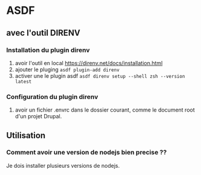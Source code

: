 # ASDF

## avec l'outil DIRENV

### Installation du plugin direnv
1. avoir l'outil en local https://direnv.net/docs/installation.html
2. ajouter le pluging `asdf plugin-add direnv` 
3. activer une le plugin asdf `asdf direnv setup --shell zsh --version latest`


### Configuration du plugin direnv
1. avoir un fichier .envrc dans le dossier courant, comme le document root d'un projet Drupal.


## Utilisation
### Comment avoir une version de nodejs bien precise ??
Je dois installer plusieurs versions de nodejs.




